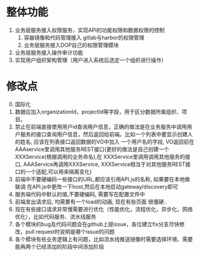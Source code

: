 # 整体功能

1. 业务层服务接入权限服务，实现API的功能权限和数据权限的控制
    1. 容器镜像和代码管理接入 gitlab与harbor的权限管理
    2. 业务层服务接入DOP自己的权限管理模块
2. 业务层服务接入操作审计功能
3. 实现用户组织架构管理（用户进入系统后选定一个组织进行操作）

# 修改点

0. 国际化
1. 数据应加入organizationId，projectId等字段，用于区分数据所属组织、项目。
2. 禁止在前端直接使用用户id查询用户信息，正确的做法是在业务服务中调用用户服务的接口查询用户信息，然后返回给前端。比如一个列表中要显示创建人的姓名, 应该在列表接口返回数据的VO中加入 一个用户名的字段, VO返回前在 AAAservice里调用其他服务REST接口(更好的做法是自己创建一个 XXXService(根据调用的业务命名),在 XXXService里调用调用其他服务的接口, AAAService再调用XXXService, XXXService相当于对其他服务REST接口的一个适配,可以用来隔离变化)
3. 前端中不要硬编码一些接口的URL,都应该引用API.js的名称, 如果要在本地做联调 在API.js中更改一下host,然后在本地启动gateway/discovery即可
4. 服务端代码中默认的值,不要硬编码, 需要写在配置文件中
5. 前端发出请求后, 均需要有一个load的动画, 现在有些页面 很僵硬..
6. 现在有些接口请求非常慢需要进行优化（性能优化，流程优化，异步化，网络优化），比如代码服务、流水线服务
7. 各个模块的bug及代码问题会在github上提issue，各位建立fix分支尽快修改，pull request时说明是哪个issue的问题
8. 各个模块有些业务逻辑上有问题，比如流水线推送镜像时需要选择环境、需要能再两个已经添加的阶段中间添加阶段